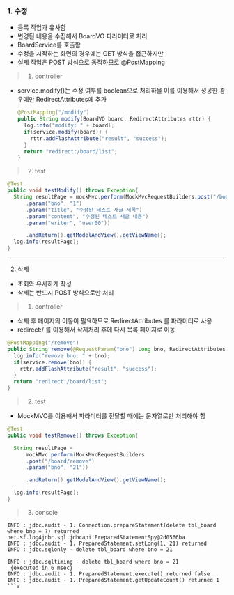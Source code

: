 ### 1. 수정
- 등록 작업과 유사함
- 변경된 내용을 수집해서 BoardVO 파라미터로 처리
- BoardService를 호출함
- 수정을 시작하는 화면의 경우에는 GET 방식을 접근하지만
- 실제 작업은 POST 방식으로 동작하므로 @PostMapping
> 1. controller
- service.modify()는 수정 여부를 boolean으로 처리하믈 이를 이용해서 성공한 경우에만 RedirectAttributes에 추가

  ```java
  @PostMapping("/modify")
  public String modify(BoardVO board, RedirectAttributes rttr) {
    log.info("modify: " + board);
    if(service.modify(board)) {
      rttr.addFlashAttribute("result", "success");
    }
    return "redirect:/board/list";
  }
  ```
> 2. test
```java
@Test
public void testModify() throws Exception{
  String resultPage = mockMvc.perform(MockMvcRequestBuilders.post("/board/modify")
      .param("bno", "1")
      .param("title", "수정된 테스트 새글 제목")
      .param("content", "수정된 테스트 새글 내용")
      .param("writer", "user00"))

      .andReturn().getModelAndView().getViewName();
  log.info(resultPage);
}
```
---
2. 삭제
- 조회와 유사하게 작성
- 삭제는 반드시 POST 방식으로만 처리
> 1. controller
   -  삭제 후 페이지의 이동이 필요하므로 RedirectAttributes 를 파라미터로 사용
   - redirect:/ 를 이용해서 삭제처리 후에 다시 목록 페이지로 이동
  ```java
  @PostMapping("/remove")
  public String remove(@RequestParam("bno") Long bno, RedirectAttributes rttr) {
    log.info("remove bno: " + bno);
    if(service.remove(bno)) {
      rttr.addFlashAttribute("result", "success");
    }
    return "redirect:/board/list";
  }
  ```
> 2. test
  - MockMVC를 이용해서 파라미터를 전달할 때에는 문자열로만 처리해야 함
  ```java
  @Test
  public void testRemove() throws Exception{

    String resultPage =
        mockMvc.perform(MockMvcRequestBuilders
        .post("/board/remove")
        .param("bno", "21"))

        .andReturn().getModelAndView().getViewName();

    log.info(resultPage);
  }
  ```
> 3. console
```
INFO : jdbc.audit - 1. Connection.prepareStatement(delete tbl_board where bno = ?) returned net.sf.log4jdbc.sql.jdbcapi.PreparedStatementSpy@2d0566ba
INFO : jdbc.audit - 1. PreparedStatement.setLong(1, 21) returned
INFO : jdbc.sqlonly - delete tbl_board where bno = 21

INFO : jdbc.sqltiming - delete tbl_board where bno = 21
 {executed in 6 msec}
INFO : jdbc.audit - 1. PreparedStatement.execute() returned false
INFO : jdbc.audit - 1. PreparedStatement.getUpdateCount() returned 1
```a
